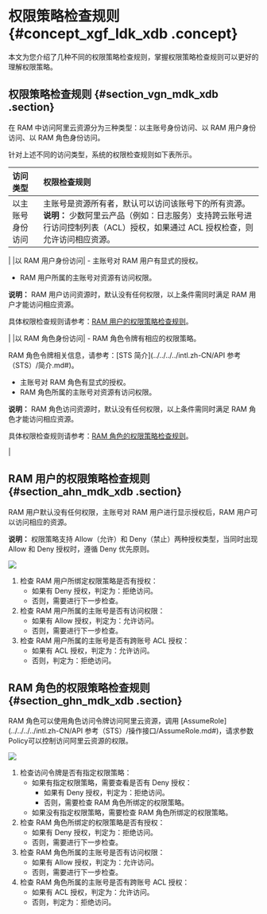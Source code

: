 # 权限策略检查规则 {#concept_xgf_ldk_xdb .concept}

本文为您介绍了几种不同的权限策略检查规则，掌握权限策略检查规则可以更好的理解权限策略。

## 权限策略检查规则 {#section_vgn_mdk_xdb .section}

在 RAM 中访问阿里云资源分为三种类型：以主账号身份访问、以 RAM 用户身份访问、以 RAM 角色身份访问。

针对上述不同的访问类型，系统的权限检查规则如下表所示。

|访问类型|权限检查规则|
|:---|:-----|
|以主账号身份访问|主账号是资源所有者，默认可以访问该账号下的所有资源。 **说明：** 少数阿里云产品（例如：日志服务）支持跨云账号进行访问控制列表（ACL）授权，如果通过 ACL 授权检查，则允许访问相应资源。

 |
|以 RAM 用户身份访问| -   主账号对 RAM 用户有显式的授权。
-   RAM 用户所属的主账号对资源有访问权限。

 **说明：** RAM 用户访问资源时，默认没有任何权限，以上条件需同时满足 RAM 用户才能访问相应资源。

 具体权限检查规则请参考：[RAM 用户的权限策略检查规则](#section_ahn_mdk_xdb)。

 |
|以 RAM 角色身份访问| -   RAM 角色令牌有相应的权限策略。

RAM 角色令牌相关信息，请参考：[STS 简介](../../../../intl.zh-CN/API 参考（STS）/简介.md#)。

-   主账号对 RAM 角色有显式的授权。
-   RAM 角色所属的主账号对资源有访问权限。

 **说明：** RAM 角色访问资源时，默认没有任何权限，以上条件需同时满足 RAM 角色才能访问相应资源。

 具体权限检查规则请参考：[RAM 角色的权限策略检查规则](#section_ghn_mdk_xdb)。

 |

## RAM 用户的权限策略检查规则 {#section_ahn_mdk_xdb .section}

RAM 用户默认没有任何权限，主账号对 RAM 用户进行显示授权后，RAM 用户可以访问相应的资源。

**说明：** 权限策略支持 Allow（允许）和 Deny（禁止）两种授权类型，当同时出现 Allow 和 Deny 授权时，遵循 Deny 优先原则。

![](http://static-aliyun-doc.oss-cn-hangzhou.aliyuncs.com/assets/img/23771/155956251914405_zh-CN.png)

1.  检查 RAM 用户所绑定权限策略是否有授权：
    -   如果有 Deny 授权，判定为：拒绝访问。
    -   否则，需要进行下一步检查。
2.  检查 RAM 用户所属的主账号是否有访问权限：
    -   如果有 Allow 授权，判定为：允许访问。
    -   否则，需要进行下一步检查。
3.  检查 RAM 用户所属的主账号是否有跨账号 ACL 授权：
    -   如果有 ACL 授权，判定为：允许访问。
    -   否则，判定为：拒绝访问。

## RAM 角色的权限策略检查规则 {#section_ghn_mdk_xdb .section}

RAM 角色可以使用角色访问令牌访问阿里云资源，调用 [AssumeRole](../../../../intl.zh-CN/API 参考（STS）/操作接口/AssumeRole.md#)，请求参数Policy可以控制访问阿里云资源的权限。

![](http://static-aliyun-doc.oss-cn-hangzhou.aliyuncs.com/assets/img/23771/155956251948452_zh-CN.png)

1.  检查访问令牌是否有指定权限策略：
    -   如果有指定权限策略，需要查看是否有 Deny 授权：
        -   如果有 Deny 授权，判定为：拒绝访问。
        -   否则，需要检查 RAM 角色所绑定的权限策略。
    -   如果没有指定权限策略，需要检查 RAM 角色所绑定的权限策略。
2.  检查 RAM 角色所绑定的权限策略是否有授权：
    -   如果有 Deny 授权，判定为：拒绝访问。
    -   否则，需要进行下一步检查。
3.  检查 RAM 角色所属的主账号是否有访问权限：
    -   如果有 Allow 授权，判定为：允许访问。
    -   否则，需要进行下一步检查。
4.  检查 RAM 角色所属的主账号是否有跨账号 ACL 授权：
    -   如果有 ACL 授权，判定为：允许访问。
    -   否则，判定为：拒绝访问。

